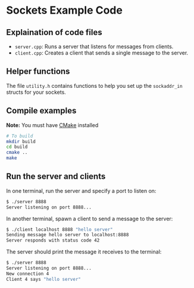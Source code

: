 # Sockets Example Code

## Explaination of code files

-   `server.cpp`: Runs a server that listens for messages from clients.
-   `client.cpp`: Creates a client that sends a single message to the server.

## Helper functions

The file `utility.h` contains functions to help you set up the `sockaddr_in` structs for your sockets.

## Compile examples

**Note:** You must have [CMake](https://cmake.org/download/) installed

```bash
# To build
mkdir build
cd build
cmake ..
make
```

## Run the server and clients

In one terminal, run the server and specify a port to listen on:

```bash
$ ./server 8888
Server listening on port 8888...
```

In another terminal, spawn a client to send a message to the server:

```bash
$ ./client localhost 8888 "hello server"
Sending message hello server to localhost:8888
Server responds with status code 42
```

The server should print the message it receives to the terminal:

```bash
$ ./server 8888
Server listening on port 8888...
New connection 4
Client 4 says "hello server"
```
